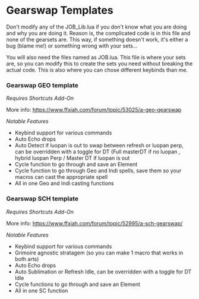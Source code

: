 # Gearswap Templates

Don't modify any of the JOB_Lib.lua if you don't know what you are doing and why you are doing it. Reason is, the complicated code is in this file and none of the gearsets are. This way, if something doesn't work, it's either a bug (blame me!) or something wrong with your sets...

You will also need the files named as JOB.lua. This file is where your sets are, so you can modify this to create the sets you need without breaking the actual code. This is also where you can chose different keybinds than me.

### Gearswap GEO template
*Requires Shortcuts Add-On*

More info: https://www.ffxiah.com/forum/topic/53025/a-geo-gearswap

*Notable Features*

* Keybind support for various commands
* Auto Echo drops
* Auto Detect if luopan is out to swap between refresh or luopan perp, can be overridden with a toggle for DT (Full masterDT if no luopan , hybrid luopan Perp / Master DT if luopan is out
* Cycle function to go through and save an Element
* Cycle function to go through Geo and Indi spells, save them so your macros can cast the appropriate spell
* All in one Geo and Indi casting functions

### Gearswap SCH template
*Requires Shortcuts Add-On*

More info: https://www.ffxiah.com/forum/topic/52995/a-sch-gearswap/

*Notable Features*

* Keybind support for various commands
* Grimoire agnostic stratagem (so you can make 1 macro that works in both arts)
* Auto Echo drops
* Auto Sublimation or Refresh Idle, can be overridden with a toggle for DT Idle
* Cycle functions to go through and save an Element
* All in one SC function
